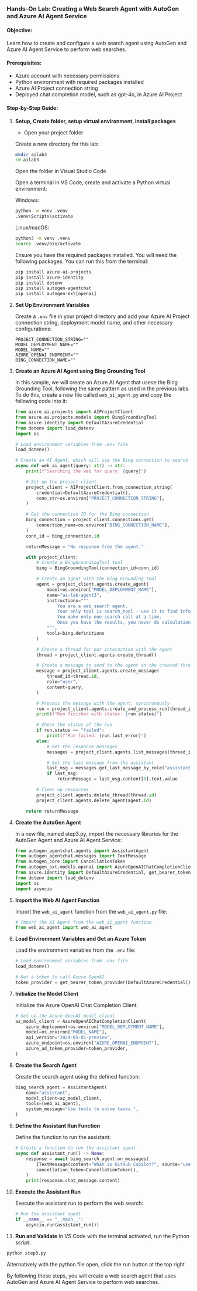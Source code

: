 ### Hands-On Lab: Creating a Web Search Agent with AutoGen and Azure AI Agent Service

#### Objective:
Learn how to create and configure a web search agent using AutoGen and Azure AI Agent Service to perform web searches.

#### Prerequisites:
- Azure account with necessary permissions
- Python environment with required packages installed
- Azure AI Project connection string
- Deployed chat completion model, such as gpt-4o, in Azure AI Project

#### Step-by-Step Guide:

1. **Setup, Create folder, setup virtual environment, install packages**


	- Open your project folder

	Create a new directory for this lab:
	```bash
	mkdir ailab3
	cd ailab3
	```
	Open the folder in Visual Studio Code

	Open a terminal in VS Code, create and activate a Python virtual environment:

	Windows:
	```cmd
	python -m venv .venv
	.venv\Scripts\activate
	```

	Linux/macOS:
	```bash
	python3 -m venv .venv
	source .venv/bin/activate
	```


	Ensure you have the required packages installed. You will need the following packages. You can run this from the terminal:

	```python
	pip install azure-ai-projects
	pip install azure-identity
	pip install dotenv
	pip install autogen-agentchat
	pip install autogen-ext[openai]

	```

2. **Set Up Environment Variables**

	Create a `.env` file in your project directory and add your Azure AI Project connection string, deployment model name, and other necessary configurations:
	```plaintext
	PROJECT_CONNECTION_STRING=""
	MODEL_DEPLOYMENT_NAME=""
	MODEL_NAME=""
	AZURE_OPENAI_ENDPOINT=""
	BING_CONNECTION_NAME=""
	```

3. **Create an Azure AI Agent using Bing Grounding Tool**

    In this sample, we will create an Azure AI Agent that usese the Bing Grounding Tool, following the same pattern as used in the previous labs. To do this, create a new file called `web_ai_agent.py` and copy the following code into it:
    ```python
    from azure.ai.projects import AIProjectClient
    from azure.ai.projects.models import BingGroundingTool
    from azure.identity import DefaultAzureCredential
    from dotenv import load_dotenv
    import os

    # Load environment variables from .env file
    load_dotenv()

    # Create an AI Agent, which will use the Bing connection to search the web
    async def web_ai_agent(query: str) -> str:
        print(f"Searching the web for query: {query}")

        # Set up the project client
        project_client = AIProjectClient.from_connection_string(
            credential=DefaultAzureCredential(),
            conn_str=os.environ["PROJECT_CONNECTION_STRING"],
        )

        # Get the connection ID for the Bing connection
        bing_connection = project_client.connections.get(
            connection_name=os.environ["BING_CONNECTION_NAME"],
        )
        conn_id = bing_connection.id

        returnMessage = "No response from the agent."

        with project_client:
            # Create a BingGroundingTool tool
            bing = BingGroundingTool(connection_id=conn_id)

            # Create an agent with the Bing Grounding tool
            agent = project_client.agents.create_agent(
                model=os.environ["MODEL_DEPLOYMENT_NAME"],
                name="ai-lab-agent3",
                instructions="""        
                    You are a web search agent.
                    Your only tool is search_tool - use it to find information.
                    You make only one search call at a time.
                    Once you have the results, you never do calculations based on them.
                """,
                tools=bing.definitions
            )

            # Create a thread for our interaction with the agent
            thread = project_client.agents.create_thread()

            # Create a message to send to the agent on the created thread
            message = project_client.agents.create_message(
                thread_id=thread.id,
                role="user",
                content=query,
            )

            # Process the message with the agent, synchronously
            run = project_client.agents.create_and_process_run(thread_id=thread.id, assistant_id=agent.id)
            print(f"Run finished with status: {run.status}")

            # Check the status of the run
            if run.status == "failed":
                print(f"Run failed: {run.last_error}")
            else:
                # Get the response messages
                messages = project_client.agents.list_messages(thread_id=thread.id)

                # Get the last message from the assistant
                last_msg = messages.get_last_message_by_role("assistant")
                if last_msg:
                    returnMessage = last_msg.content[0].text.value

            # Clean up resources
            project_client.agents.delete_thread(thread.id)
            project_client.agents.delete_agent(agent.id)

        return returnMessage
    ```

4. **Create the AutoGen Agent**

    In a new file, named step3.py, import the necessary libraries for the AutoGen Agent and Azure AI Agent Service:
    ```python
    from autogen_agentchat.agents import AssistantAgent
    from autogen_agentchat.messages import TextMessage
    from autogen_core import CancellationToken
    from autogen_ext.models.openai import AzureOpenAIChatCompletionClient
    from azure.identity import DefaultAzureCredential, get_bearer_token_provider
    from dotenv import load_dotenv
    import os
    import asyncio
    ```

5. **Import the Web AI Agent Function**

    Import the `web_ai_agent` function from the `web_ai_agent.py` file:
    ```python
    # Import the AI Agent from the web_ai_agent function
    from web_ai_agent import web_ai_agent
    ```

6. **Load Environment Variables and Get an Azure Token**

    Load the environment variables from the `.env` file:
    ```python
    # Load environment variables from .env file
    load_dotenv()

    # Get a token to call Azure OpenAI
    token_provider = get_bearer_token_provider(DefaultAzureCredential(), "https://cognitiveservices.azure.com/.default")
    ```

7. **Initialize the Model Client**

    Initialize the Azure OpenAI Chat Completion Client:
    ```python
    # Set up the Azure OpenAI model client
    az_model_client = AzureOpenAIChatCompletionClient(
        azure_deployment=os.environ["MODEL_DEPLOYMENT_NAME"],
        model=os.environ["MODEL_NAME"],
        api_version="2024-05-01-preview",
        azure_endpoint=os.environ["AZURE_OPENAI_ENDPOINT"],
        azure_ad_token_provider=token_provider,
    )
    ```

8. **Create the Search Agent**

    Create the search agent using the defined function:
    ```python
    bing_search_agent = AssistantAgent(
        name="assistant",
        model_client=az_model_client,
        tools=[web_ai_agent],
        system_message="Use tools to solve tasks.",
    )
    ```

9. **Define the Assistant Run Function**

    Define the function to run the assistant:
    ```python
    # Create a function to run the assistant agent
    async def assistant_run() -> None:
        response = await bing_search_agent.on_messages(
            [TextMessage(content="What is GitHub Copilot?", source="user")],
            cancellation_token=CancellationToken(),
        )
        print(response.chat_message.content)
    ```

10. **Execute the Assistant Run**

    Execute the assistant run to perform the web search:
    ```python
    # Run the assistant agent
    if __name__ == "__main__":
        asyncio.run(assistant_run())
    ```

11. **Run and Validate**
   In VS Code with the terminal activated, run the Python script:
   ```bash
   python step3.py
   ```
   Alternatively with the python file open, click the run button at the top right

By following these steps, you will create a web search agent that uses AutoGen and Azure AI Agent Service to perform web searches.